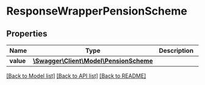 # ResponseWrapperPensionScheme

## Properties
Name | Type | Description | Notes
------------ | ------------- | ------------- | -------------
**value** | [**\Swagger\Client\Model\PensionScheme**](PensionScheme.md) |  | [optional] 

[[Back to Model list]](../README.md#documentation-for-models) [[Back to API list]](../README.md#documentation-for-api-endpoints) [[Back to README]](../README.md)


